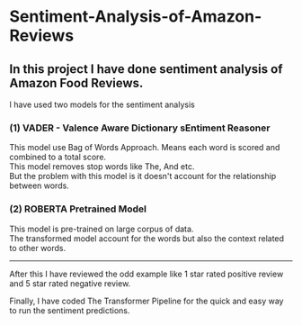 # Sentiment-Analysis-of-Amazon-Reviews
In this project I have done sentiment analysis of Amazon Food Reviews.  
---
I have used two models for the sentiment analysis  

### (1) VADER - Valence Aware Dictionary sEntiment Reasoner  
This model use Bag of Words Approach. Means each word is scored and combined to a total score.  
This model removes stop words like The, And etc.  
But the problem with this model is it doesn't account for the relationship between words.  
  
  
### (2) ROBERTA Pretrained Model  
This model is pre-trained on large corpus of data.  
The transformed model account for the words but also the context related to other words.  

---
After this I have reviewed the odd example like 1 star rated positive review and 5 star rated negative review.  
  
  
Finally, I have coded The Transformer Pipeline for the quick and easy way to run the sentiment predictions.

